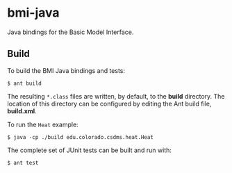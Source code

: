 # bmi-java

Java bindings for the Basic Model Interface.

## Build

To build the BMI Java bindings and tests:

    $ ant build

The resulting `*.class` files
are written, by default, to the **build** directory.
The location of this directory can be configured by editing
the Ant build file, **build.xml**.

To run the `Heat` example:

    $ java -cp ./build edu.colorado.csdms.heat.Heat

The complete set of JUnit tests can be built and run with:

    $ ant test
